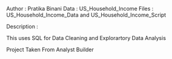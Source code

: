 Author : Pratika Binani
Data : US_Household_Income 
Files : US_Household_Income_Data and US_Household_Income_Script

Description :

This uses SQL for Data Cleaning and Explorartory Data Analysis

Project Taken From Analyst Builder
